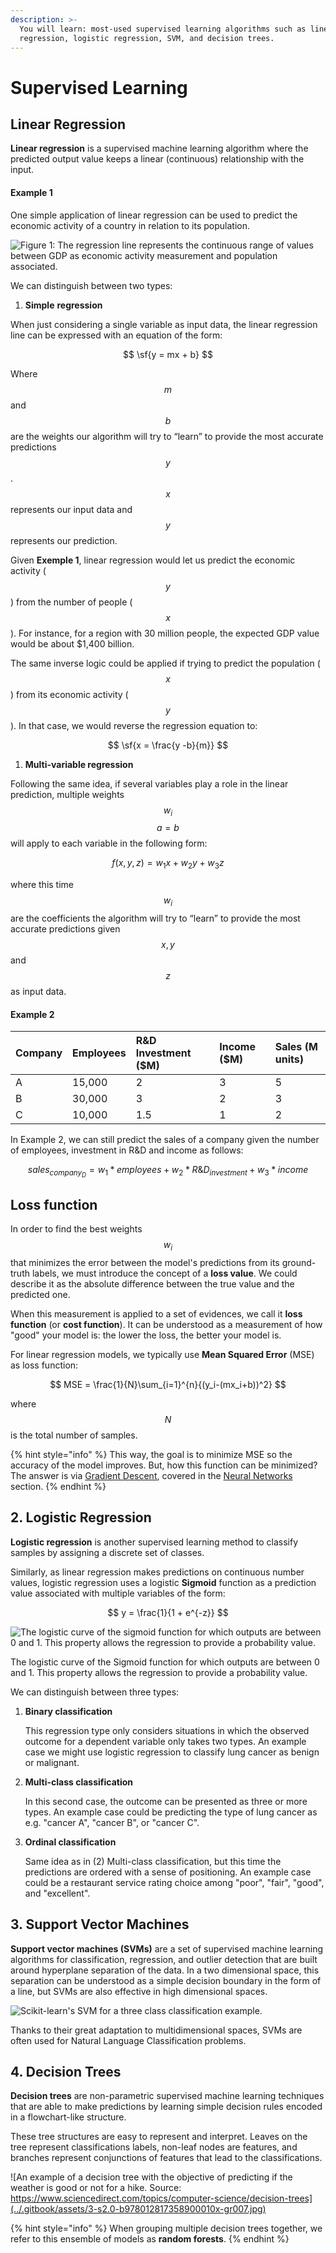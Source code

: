 ```yaml
---
description: >-
  You will learn: most-used supervised learning algorithms such as linear
  regression, logistic regression, SVM, and decision trees.
---
```


# Supervised Learning

## Linear Regression

**Linear regression** is a supervised machine learning algorithm where the predicted output value keeps a linear \(continuous\) relationship with the input.

#### **Example 1**

One simple application of linear regression can be used to predict the economic activity of a country in relation to its population.

![Figure 1: The regression line represents the continuous range of values between GDP as economic activity measurement and population associated.](../.gitbook/assets/screen_shot_2020-06-28_at_2.21.26_pm.png)

We can distinguish between two types:

1. **Simple** **regression**

When just considering a single variable as input data, the linear regression line can be expressed with an equation of the form:

$$
\sf{y = mx + b}
$$

Where $$m $$ and $$ b$$ are the weights our algorithm will try to “learn” to provide the most accurate predictions $$y $$ . $$x$$ represents our input data and $$y$$ represents our prediction.

Given **Exemple 1**, linear regression would let us predict the economic activity \( $$y$$ \) from the number of people \( $$x $$ \). For instance, for a region with 30 million people, the expected GDP value would be about $1,400 billion.

The same inverse logic could be applied if trying to predict the population \( $$x$$ \) from its economic activity \( $$y$$ \). In that case, we would reverse the regression equation to:

$$
\sf{x = \frac{y -b}{m}}
$$

1. **Multi-variable regression**

Following the same idea, if several variables play a role in the linear prediction, multiple weights  $$w_i$$ $$a = b$$ will apply to each variable in the following form:

$$
f(x, y, z) = w_1x + w_2y + w_3z
$$

where this time $$w_i $$are the coefficients the algorithm will try to “learn” to provide the most accurate predictions given $$x, y$$ and $$z$$ as input data.

#### Example 2

| Company | Employees | R&D Investment \($M\) | Income \($M\) | Sales \(M units\) |
| :--- | :--- | :--- | :--- | :--- |
| A | 15,000 | 2 | 3 | 5 |
| B | 30,000 | 3 | 2 | 3 |
| C | 10,000 | 1.5 | 1 | 2 |

In Example 2, we can still predict the sales of a company given the number of employees, investment in R&D and income as follows:

$$
sales_{company_{D}} = w_1*employees + w_2*R\&D_{investment} + w_3 * income
$$

## **Loss function**

In order to find the best weights $$w_i $$ that minimizes the error between the model's predictions from its ground-truth labels, we must introduce the concept of a **loss value**. We could describe it as the absolute difference between the true value and the predicted one.

When this measurement is applied to a set of evidences, we call it **loss function** \(or **cost function**\). It can be understood as a measurement of how "good" your model is: the lower the loss, the better your model is.

For linear regression models, we typically use **Mean Squared Error** \(MSE\) as loss function:

$$
MSE = \frac{1}{N}\sum_{i=1}^{n}{(y_i-(mx_i+b))^2}
$$

where $$N$$ is the total number of samples.

{% hint style="info" %}
This way, the goal is to minimize MSE so the accuracy of the model improves. But, how this function can be minimized? The answer is via [Gradient Descent](deep-learning.md#gradient-descent), covered in the [Neural Networks](deep-learning.md#neural-networks) section.
{% endhint %}

## 2. Logistic Regression

**Logistic regression** is another supervised learning method to classify samples by assigning a discrete set of classes. 

Similarly, as linear regression makes predictions on continuous number values, logistic regression uses a logistic **Sigmoid** function as a prediction value associated with multiple variables of the form:

$$
y = \frac{1}{1 + e^{-z}}
$$

![The logistic curve of the sigmoid function for which outputs are between 0 and 1. This property allows the regression to provide a probability value. ](../.gitbook/assets/external-content.duckduckgo.png)

The logistic curve of the Sigmoid function for which outputs are between 0 and 1. This property allows the regression to provide a probability value.

We can distinguish between three types:

1. **Binary classification**

   This regression type only considers situations in which the observed outcome for a dependent variable only takes two types. An example case we might use logistic regression to classify lung cancer as benign or malignant.

2. **Multi-class classification**

   In this second case, the outcome can be presented as three or more types. An example case could be predicting the type of lung cancer as e.g. "cancer A", "cancer B", or "cancer C".

3. **Ordinal classification**

   Same idea as in \(2\) Multi-class classification, but this time the predictions are ordered with a sense of positioning. An example case could be a restaurant service rating choice among "poor", "fair", "good", and "excellent".

## 3. Support Vector Machines

**Support vector machines \(SVMs\)** are a set of supervised machine learning algorithms for classification, regression, and outlier detection that are built around hyperplane separation of the data. In a two dimensional space, this separation can be understood as a simple decision boundary in the form of a line, but SVMs are also effective in high dimensional spaces.

![Scikit-learn&apos;s SVM for a three class classification example.](../.gitbook/assets/screen_shot_2020-06-29_at_6.23.36_pm.png)

Thanks to their great adaptation to multidimensional spaces, SVMs are often used for Natural Language Classification problems.

## 4. Decision Trees

**Decision trees** are non-parametric supervised machine learning techniques that are able to make predictions by learning simple decision rules encoded in a flowchart-like structure.

These tree structures are easy to represent and interpret. Leaves on the tree represent classifications labels, non-leaf nodes are features, and branches represent conjunctions of features that lead to the classifications.

![An example of a decision tree with the objective of predicting if the weather is good or not for a hike. Source: https://www.sciencedirect.com/topics/computer-science/decision-trees](../.gitbook/assets/3-s2.0-b978012817358900010x-gr007.jpg)

{% hint style="info" %}
When grouping multiple decision trees together, we refer to this ensemble of models as **random forests**.
{% endhint %}

